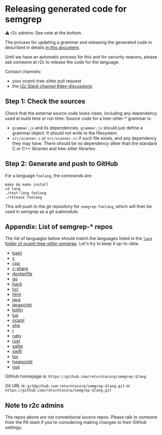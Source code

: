 Releasing generated code for semgrep
==

⚠️ r2c admins: See note at the bottom.

The process for updating a grammar and releasing the generated code in
described in details [in this document](https://semgrep.dev/docs/contributing/updating-a-grammar/).

Until we have an automatic process for this and for security reasons,
please ask someone at r2c to release the code for the language.

Contact channels:
* your ocaml-tree-sitter pull request
* the [r2c Slack channel #dev-discussions](https://r2c.slack.com/archives/dev-discussions/)

Step 1: Check the sources
--

Check that the external source code looks clean, including any
dependency used at build time or run time. Source code for a
tree-sitter-* grammar is:
* `grammar.js` and its dependencies. `grammar.js` should just define a
  grammar object. It should not write to the filesystem.
* `src/scanner.c` or `src/scanner.cc` if such file exists, and any
  dependency they may have. There should be no dependency other than
  the standard C or C++ libraries and tree-sitter libraries.

Step 2: Generate and push to GitHub
--

For a language `foolang`, the commands are:

```
make && make install
cd lang
./test-lang foolang
./release foolang
```

This will push to the git repository for `semgrep-foolang`, which will
then be used in semgrep as a git submodule.

Appendix: List of semgrep-* repos
--

The list of languages below should match the languages listed in the [`lang` folder of ocaml-tree-sitter-semgrep](https://github.com/returntocorp/ocaml-tree-sitter-semgrep/tree/main/lang). Let's try to keep it up-to-date.

* [bash](https://github.com/returntocorp/semgrep-bash)
* [c](https://github.com/returntocorp/semgrep-c)
* [cpp](https://github.com/returntocorp/semgrep-cpp)
* [c-sharp](https://github.com/returntocorp/semgrep-c-sharp)
* [dockerfile](https://github.com/returntocorp/semgrep-dockerfile)
* [go](https://github.com/returntocorp/semgrep-go)
* [hack](https://github.com/returntocorp/semgrep-hack)
* [hcl](https://github.com/returntocorp/semgrep-hcl)
* [html](https://github.com/returntocorp/semgrep-html)
* [java](https://github.com/returntocorp/semgrep-java)
* [javascript](https://github.com/returntocorp/semgrep-javascript)
* [kotlin](https://github.com/returntocorp/semgrep-kotlin)
* [lua](https://github.com/returntocorp/semgrep-lua)
* [ocaml](https://github.com/returntocorp/semgrep-ocaml)
* [php](https://github.com/returntocorp/semgrep-php)
* [r](https://github.com/returntocorp/semgrep-r)
* [ruby](https://github.com/returntocorp/semgrep-ruby)
* [rust](https://github.com/returntocorp/semgrep-rust)
* [sqlite](https://github.com/returntocorp/semgrep-sqlite)
* [swift](https://github.com/returntocorp/semgrep-swift)
* [tsx](https://github.com/returntocorp/semgrep-tsx)
* [typescript](https://github.com/returntocorp/semgrep-typescript)
* [vue](https://github.com/returntocorp/semgrep-vue)

GitHub homepage is: `https://github.com/returntocorp/semgrep-$lang`

Git URL is: `git@github.com:returntocorp/semgrep-$lang.git`
or `https://github.com/returntocorp/semgrep-$lang.git`

Note to r2c admins
--

The repos above are not conventional source repos. Please talk to someone from the PA team if you're considering making changes to their GitHub settings.

